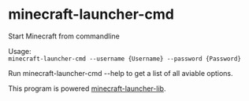 # minecraft-launcher-cmd

Start Minecraft from commandline

Usage:  
`minecraft-launcher-cmd --username {Username} --password {Password}`

Run minecraft-launcher-cmd --help to get a list of all aviable options.

This program is powered [minecraft-launcher-lib](https://pypi.org/project/minecraft-launcher-lib).
